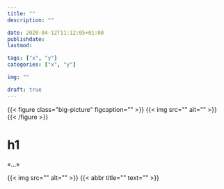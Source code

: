 ```yaml
---
title: ""
description: ""

date: 2020-04-12T11:12:05+01:00
publishdate: 
lastmod: 

tags: ["x", "y"]
categories: ["x", "y"]

img: ""

draft: true
---
```


{{< figure class="big-picture" figcaption="" >}}
  {{< img src="" alt="" >}}
{{< /figure >}}

# h1

«…»

{{< img src="" alt="" >}}
{{< abbr title="" text="" >}}
